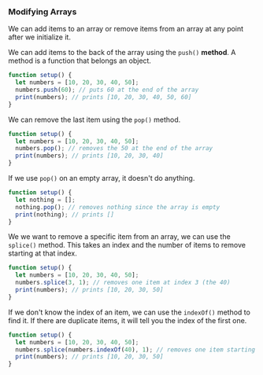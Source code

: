### Modifying Arrays

We can add items to an array or remove items from an array at any point after we initialize it. 

We can add items to the back of the array using the `push()` **method**. A method is a function that belongs an object.

```js
function setup() {
  let numbers = [10, 20, 30, 40, 50]; 
  numbers.push(60); // puts 60 at the end of the array
  print(numbers); // prints [10, 20, 30, 40, 50, 60]
}
```

We can remove the last item using the `pop()` method.

```js
function setup() {
  let numbers = [10, 20, 30, 40, 50]; 
  numbers.pop(); // removes the 50 at the end of the array
  print(numbers); // prints [10, 20, 30, 40]
}
```

If we use `pop()` on an empty array, it doesn't do anything.

```js
function setup() {
  let nothing = []; 
  nothing.pop(); // removes nothing since the array is empty
  print(nothing); // prints []
}
```

We we want to remove a specific item from an array, we can use the `splice()` method. This takes an index and the number of items to remove starting at that index.

```js
function setup() {
  let numbers = [10, 20, 30, 40, 50]; 
  numbers.splice(3, 1); // removes one item at index 3 (the 40)
  print(numbers); // prints [10, 20, 30, 50]
}
```

If we don't know the index of an item, we can use the `indexOf()` method to find it. If there are duplicate items, it will tell you the index of the first one.

```js
function setup() {
  let numbers = [10, 20, 30, 40, 50]; 
  numbers.splice(numbers.indexOf(40), 1); // removes one item starting at the index where 40 is
  print(numbers); // prints [10, 20, 30, 50]
}
```
